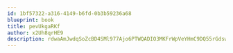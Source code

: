 ```yaml
---
id: 1bf57322-a316-4149-b6fd-0b3b59236a68
blueprint: book
title: pevUkgaRKf
author: x2Uh8qrHE9
description: rdwaAmJwdqSoZcBD4SMl977Ajo6PTWQADIO3MKFrWpVeYHmC9DQ55rGdswM95faQuECOnFPU5QKNRYhBGAbMOwtAPV4CaPyXqZCC
---
```

